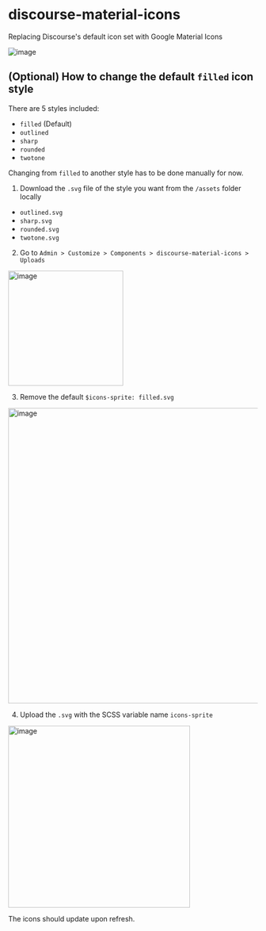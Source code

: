 # discourse-material-icons

Replacing Discourse's default icon set with Google Material Icons 

![image](https://user-images.githubusercontent.com/37538241/210023055-0194b2bd-c0c1-4dc6-9085-c858ae903297.png)

## (Optional) How to change the default `filled` icon style

There are 5 styles included:

- `filled` (Default)
- `outlined`
- `sharp`
- `rounded`
- `twotone`

Changing from `filled` to another style has to be done manually for now. 

1. Download the `.svg` file of the style you want from the `/assets` folder locally
 - `outlined.svg`
 - `sharp.svg`
 - `rounded.svg`
 - `twotone.svg`

2. Go to `Admin > Customize > Components > discourse-material-icons > Uploads`
<img width="232" alt="image" src="https://user-images.githubusercontent.com/37538241/210022021-2a1f6740-e0ed-496e-b6fe-35d5f7e1b6ae.png">

3. Remove the default `$icons-sprite: filled.svg` 

<img width="596" alt="image" src="https://user-images.githubusercontent.com/37538241/210022325-4ecd7d06-d590-461c-a43d-dd35bb22a7ab.png">

4. Upload the `.svg` with the SCSS variable name `icons-sprite`

<img width="367" alt="image" src="https://user-images.githubusercontent.com/37538241/210022385-33885d1c-1b4f-4364-aea8-5665af8dd36a.png">

The icons should update upon refresh.

